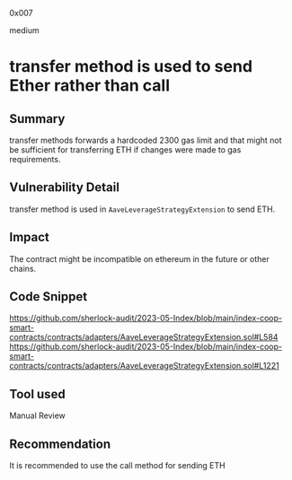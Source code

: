 0x007

medium

# transfer method is used to send Ether rather than call

## Summary
transfer methods forwards a hardcoded 2300 gas limit and that might not be sufficient for transferring ETH if changes were made to gas requirements.

## Vulnerability Detail
transfer method is used in `AaveLeverageStrategyExtension` to send ETH.

## Impact
The contract might be incompatible on ethereum in the future or other chains.

## Code Snippet
https://github.com/sherlock-audit/2023-05-Index/blob/main/index-coop-smart-contracts/contracts/adapters/AaveLeverageStrategyExtension.sol#L584
https://github.com/sherlock-audit/2023-05-Index/blob/main/index-coop-smart-contracts/contracts/adapters/AaveLeverageStrategyExtension.sol#L1221

## Tool used

Manual Review

## Recommendation
It is recommended to use the call method for sending ETH
